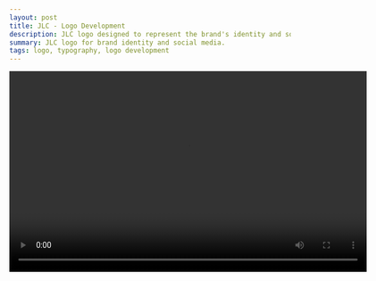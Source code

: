 ```yaml
---
layout: post
title: JLC - Logo Development
description: JLC logo designed to represent the brand's identity and social media presence.
summary: JLC logo for brand identity and social media.
tags: logo, typography, logo development
---
```


<video controls width="640" height="360">
  <source src="https://jlchristian.com/2025/01/12/jlc-logo-dev/assets/videos/jlc-logo.mp4" type="video/mp4">
  Your browser does not support the video tag.
</video>
